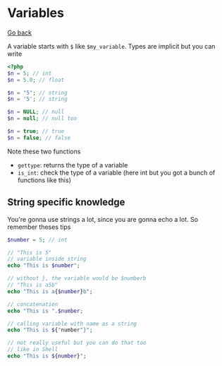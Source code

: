 # Variables

[Go back](..)

A variable starts with ```$``` like `$my_variable`.
Types are implicit but you can write

```php
<?php
$n = 5; // int
$n = 5.0; // float

$n = "5"; // string
$n = '5'; // string

$n = NULL; // null
$n = null; // null too

$n = true; // true
$n = false; // false
```

Note these two functions

* ``gettype``: returns the type of a variable
* ``is_int``: check the type of a variable
  (here int but you got a bunch of functions like this)

<div class="sr"></div>

## String specific knowledge

You're gonna use strings a lot, since you are gonna echo
a lot. So remember theses tips

```php
$number = 5; // int

// "This is 5"
// variable inside string
echo "This is $number";

// without }, the variable would be $numberb
// "This is a5b"
echo "This is a{$number}b"; 

// concatenation
echo "This is ".$number;

// calling variable with name as a string
echo "This is ${"number"}";

// not really useful but you can do that too
// like in Shell
echo "This is ${number}";
```